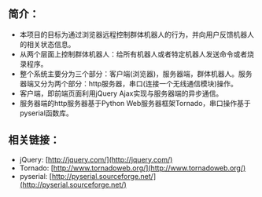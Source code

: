 ## 简介：
* 本项目的目标为通过浏览器远程控制群体机器人的行为，并向用户反馈机器人的相关状态信息。<br />
* 从两个层面上控制群体机器人：给所有机器人或者特定机器人发送命令或者烧录程序。<br />
* 整个系统主要分为三个部分：客户端(浏览器)，服务器端，群体机器人。服务器端又分为两个部分：http服务器，串口(连接一个无线通信模块)操作。
* 客户端，即前端页面利用jQuery Ajax实现与服务器端的异步通信。
* 服务器端的http服务器基于Python Web服务器框架Tornado，串口操作基于pyserial函数库。<br />
## 相关链接：
* jQuery: [http://jquery.com/](http://jquery.com/)
* Tornado: [http://www.tornadoweb.org/](http://www.tornadoweb.org/)
* pyserial: [http://pyserial.sourceforge.net/](http://pyserial.sourceforge.net/)
